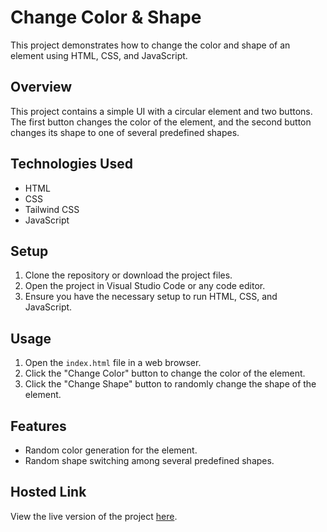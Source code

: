 # Change Color & Shape

This project demonstrates how to change the color and shape of an element using HTML, CSS, and JavaScript.

## Overview

This project contains a simple UI with a circular element and two buttons. The first button changes the color of the element, and the second button changes its shape to one of several predefined shapes.

## Technologies Used

- HTML
- CSS
- Tailwind CSS
- JavaScript

## Setup

1. Clone the repository or download the project files.
2. Open the project in Visual Studio Code or any code editor.
3. Ensure you have the necessary setup to run HTML, CSS, and JavaScript.

## Usage

1. Open the `index.html` file in a web browser.
2. Click the "Change Color" button to change the color of the element.
3. Click the "Change Shape" button to randomly change the shape of the element.

## Features

- Random color generation for the element.
- Random shape switching among several predefined shapes.

## Hosted Link

View the live version of the project [here](https://praven-change-color-shape.netlify.app/).
